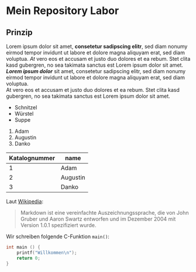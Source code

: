 # Mein Repository Labor

## Prinzip

Lorem ipsum dolor sit amet, **consetetur sadipscing elitr**, sed diam nonumy eirmod tempor invidunt ut labore et dolore magna aliquyam erat, sed diam voluptua. *At* vero eos et accusam et justo duo dolores et ea rebum. Stet clita kasd gubergren, no sea takimata sanctus est Lorem ipsum dolor sit amet. ***Lorem ipsum dolor*** sit amet, consetetur sadipscing elitr, sed diam nonumy eirmod tempor invidunt ut labore et dolore magna aliquyam erat, sed diam voluptua.  
At vero eos et accusam et justo duo dolores et ea rebum. Stet clita kasd gubergren, no sea takimata sanctus est Lorem ipsum dolor sit amet.

* Schnitzel
* Würstel
* Suppe

1. Adam
3. Augustin
1. Danko

Katalognummer | name
------------- | --------------
1 | Adam
2 | Augustin
3 | Danko

Laut [Wikipedia](https://de.wikipedia.org/wiki/Markdown):
> Markdown ist eine vereinfachte Auszeichnungssprache, die von John Gruber und Aaron Swartz entworfen und im Dezember 2004 mit Version 1.0.1 spezifiziert wurde.

Wir schreiben folgende C-Funktion `main()`:

```C
int main () {
    printf("Willkommen\n");
    return 0;
}
```
